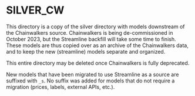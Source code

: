 # SILVER_CW

This directory is a copy of the silver directory with models downstream of the Chainwalkers source. Chainwalkers is being de-commissioned in October 2023, but the Streamline backfill will take some time to finish. These models are thus copied over as an archive of the Chainwalkers data, and to keep the new (streamline) models separate and organized.  
  
This entire directory may be deleted once Chainwalkers is fully deprecated.  
  
New models that have been migrated to use Streamline as a source are suffixed with `_s`. No suffix was added for models that do not require a migration (prices, labels, external APIs, etc.).  
